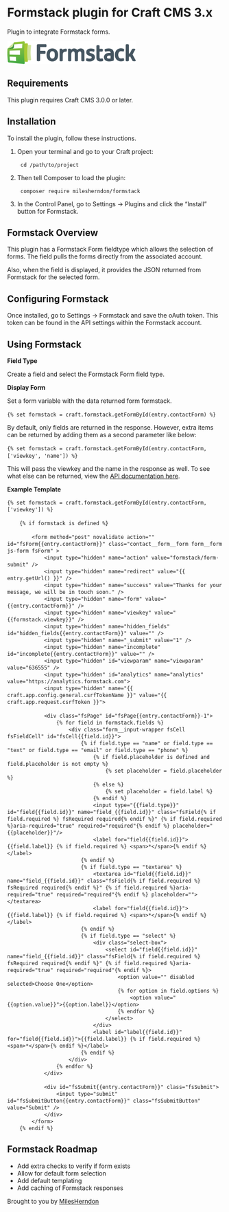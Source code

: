 # Formstack plugin for Craft CMS 3.x

Plugin to integrate Formstack forms.

<img src="./resources/img/formstack-logo.svg" width="300" height="53" alt="Formstack Logo">

## Requirements

This plugin requires Craft CMS 3.0.0 or later.

## Installation

To install the plugin, follow these instructions.

1. Open your terminal and go to your Craft project:

        cd /path/to/project

2. Then tell Composer to load the plugin:

        composer require milesherndon/formstack

3. In the Control Panel, go to Settings → Plugins and click the “Install” button for Formstack.

## Formstack Overview

This plugin has a Formstack Form fieldtype which allows the selection of forms. The field pulls the forms directly from the associated account.

Also, when the field is displayed, it provides the JSON returned from Formstack for the selected form.

## Configuring Formstack

Once installed, go to Settings -> Formstack and save the oAuth token. This token can be found in the API settings within the Formstack account.

## Using Formstack

**Field Type**

Create a field and select the Formstack Form field type.

**Display Form**

Set a form variable with the data returned form formstack.

```{% set formstack = craft.formstack.getFormById(entry.contactForm) %}```

By default, only fields are returned in the response. However, extra items can be returned by adding them as a second parameter like below:

```{% set formstack = craft.formstack.getFormById(entry.contactForm, ['viewkey', 'name']) %}```

This will pass the viewkey and the name in the response as well. To see what else can be returned, view the [API documentation here](https://developers.formstack.com/docs/form-id-get).

**Example Template**

```
{% set formstack = craft.formstack.getFormById(entry.contactForm, ['viewkey']) %}

    {% if formstack is defined %}

        <form method="post" novalidate action="" id="fsForm{{entry.contactForm}}" class="contact__form__form form__form js-form fsForm" >
            <input type="hidden" name="action" value="formstack/form-submit" />
            <input type="hidden" name="redirect" value="{{ entry.getUrl() }}" />
            <input type="hidden" name="success" value="Thanks for your message, we will be in touch soon." />
            <input type="hidden" name="form" value="{{entry.contactForm}}" />
            <input type="hidden" name="viewkey" value="{{formstack.viewkey}}" />
            <input type="hidden" name="hidden_fields" id="hidden_fields{{entry.contactForm}}" value="" />
            <input type="hidden" name="_submit" value="1" />
            <input type="hidden" name="incomplete" id="incomplete{{entry.contactForm}}" value="" />
            <input type="hidden" id="viewparam" name="viewparam" value="636555" />
            <input type="hidden" id="analytics" name="analytics" value="https://analytics.formstack.com">
            <input type="hidden" name="{{ craft.app.config.general.csrfTokenName }}" value="{{ craft.app.request.csrfToken }}">

            <div class="fsPage" id="fsPage{{entry.contactForm}}-1">
                {% for field in formstack.fields %}
                    <div class="form__input-wrapper fsCell fsFieldCell" id="fsCell{{field.id}}">
                        {% if field.type == "name" or field.type == "text" or field.type == "email" or field.type == "phone" %}
                            {% if field.placeholder is defined and field.placeholder is not empty %}
                                {% set placeholder = field.placeholder %}
                            {% else %}
                                {% set placeholder = field.label %}
                            {% endif %}
                            <input type="{{field.type}}" id="field{{field.id}}" name="field_{{field.id}}" class="fsField{% if field.required %} fsRequired required{% endif %}" {% if field.required %}aria-required="true" required="required"{% endif %} placeholder="{{placeholder}}"/>
                            <label for="field{{field.id}}">{{field.label}} {% if field.required %} <span>*</span>{% endif %}</label>
                        {% endif %}
                        {% if field.type == "textarea" %}
                            <textarea id="field{{field.id}}" name="field_{{field.id}}" class="fsField{% if field.required %} fsRequired required{% endif %}" {% if field.required %}aria-required="true" required="required"{% endif %} placeholder=""></textarea>
                            <label for="field{{field.id}}">{{field.label}} {% if field.required %} <span>*</span>{% endif %}</label>
                        {% endif %}
                        {% if field.type == "select" %}
                            <div class="select-box">
                                <select id="field{{field.id}}" name="field_{{field.id}}" class="fsField{% if field.required %} fsRequired required{% endif %}" {% if field.required %}aria-required="true" required="required"{% endif %}>
                                    <option value="" disabled selected>Choose One</option>
                                    {% for option in field.options %}
                                        <option value="{{option.value}}">{{option.label}}</option>
                                    {% endfor %}
                                </select>
                            </div>
                            <label id="label{{field.id}}" for="field{{field.id}}">{{field.label}} {% if field.required %} <span>*</span>{% endif %}</label>
                        {% endif %}
                    </div>
                {% endfor %}
            </div>

            <div id="fsSubmit{{entry.contactForm}}" class="fsSubmit">
                <input type="submit" id="fsSubmitButton{{entry.contactForm}}" class="fsSubmitButton" value="Submit" />
            </div>
        </form>
    {% endif %}
```

## Formstack Roadmap

* Add extra checks to verify if form exists
* Allow for default form selection
* Add default templating
* Add caching of Formstack responses

Brought to you by [MilesHerndon](https://milesherndon.com)
